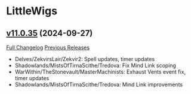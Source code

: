 # LittleWigs

## [v11.0.35](https://github.com/BigWigsMods/LittleWigs/tree/v11.0.35) (2024-09-27)
[Full Changelog](https://github.com/BigWigsMods/LittleWigs/compare/v11.0.34...v11.0.35) [Previous Releases](https://github.com/BigWigsMods/LittleWigs/releases)

- Delves/ZekvirsLair/Zekvir2: Spell updates, timer updates  
- Shadowlands/MistsOfTirnaScithe/Tredova: Fix Mind Link scoping  
- WarWithin/TheStonevault/MasterMachinists: Exhaust Vents event fix, timer updates  
- Shadowlands/MistsOfTirnaScithe/Tredova: Mind Link improvements  
